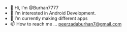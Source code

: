 - 👋 Hi, I’m @Burhan7777
- 👀 I’m interested in Android Development.
- 🌱 I’m currently making different apps
- 📫 How to reach me ... peerzadaburhan7@gmail.com

<!---
Burhan7777/Burhan7777 is a ✨ special ✨ repository because its `README.md` (this file) appears on your GitHub profile.
You can click the Preview link to take a look at your changes.
--->
